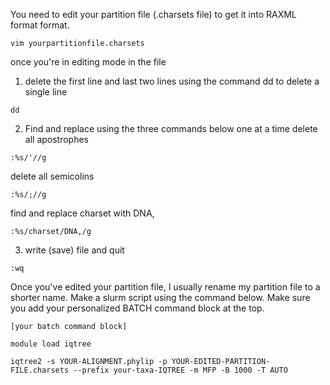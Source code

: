 
You need to edit your partition file (.charsets file) to get it into RAXML format format. 

```
vim yourpartitionfile.charsets
```

once you're in editing mode in the file
1. delete the first line and last two lines using the command dd to delete a single line
```
dd
```

2. Find and replace using the three commands below one at a time
delete all apostrophes
```
:%s/'//g
```
delete all semicolins
```
:%s/;//g
```
find and replace charset with DNA,
```
:%s/charset/DNA,/g
```

3. write (save) file and quit
```
:wq
```


Once you've edited your partition file, I usually rename my partition file to a shorter name. Make a slurm script using the command below. Make sure you add your personalized BATCH command block at the top. 
```
[your batch command block]

module load iqtree

iqtree2 -s YOUR-ALIGNMENT.phylip -p YOUR-EDITED-PARTITION-FILE.charsets --prefix your-taxa-IQTREE -m MFP -B 1000 -T AUTO
```
